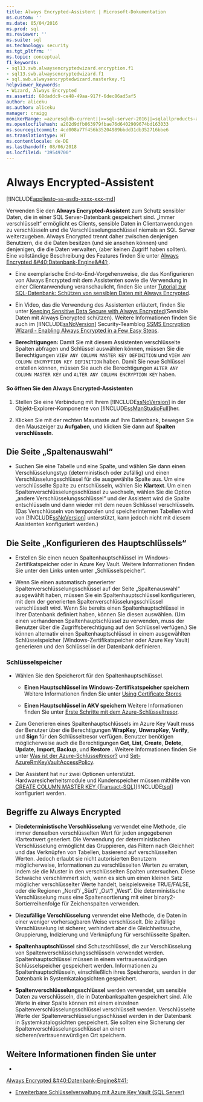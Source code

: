 ```yaml
---
title: Always Encrypted-Assistent | Microsoft-Dokumentation
ms.custom: ''
ms.date: 05/04/2016
ms.prod: sql
ms.reviewer: ''
ms.suite: sql
ms.technology: security
ms.tgt_pltfrm: ''
ms.topic: conceptual
f1_keywords:
- sql13.swb.alwaysencryptedwizard.encryption.f1
- sql13.swb.alwaysencryptedwizard.f1
- sql.swb.alwaysencryptedwizard.masterkey.f1
helpviewer_keywords:
- Wizard, Always Encrypted
ms.assetid: 68daddc9-ce48-49aa-917f-6dec86ad5af5
author: aliceku
ms.author: aliceku
manager: craigg
monikerRange: =azuresqldb-current||>=sql-server-2016||=sqlallproducts-allversions||>=sql-server-linux-2017
ms.openlocfilehash: a202d9dfb063979fbae76d6402909674bd163033
ms.sourcegitcommit: 4cd008a77f456b35204989bbdd31db352716bbe6
ms.translationtype: HT
ms.contentlocale: de-DE
ms.lasthandoff: 08/06/2018
ms.locfileid: "39549700"
---
```

# <a name="always-encrypted-wizard"></a>Always Encrypted-Assistent
[!INCLUDE[appliesto-ss-asdb-xxxx-xxx-md](../../../includes/appliesto-ss-asdb-xxxx-xxx-md.md)]

Verwenden Sie den **Always Encrypted-Assistent** zum Schutz sensibler Daten, die in einer SQL Server-Datenbank gespeichert sind. „Immer verschlüsselt“ ermöglicht es Clients, sensible Daten in Clientanwendungen zu verschlüsseln und die Verschlüsselungsschlüssel niemals an SQL Server weiterzugeben. Always Encrypted trennt daher zwischen denjenigen Benutzern, die die Daten besitzen (und sie ansehen können) und denjenigen, die die Daten verwalten, (aber keinen Zugriff haben sollten).  Eine vollständige Beschreibung des Features finden Sie unter [Always Encrypted &amp;#40;Datenbank-Engine&amp;#41;](../../../relational-databases/security/encryption/always-encrypted-database-engine.md).  
 
 - Eine exemplarische End-to-End-Vorgehensweise, die das Konfigurieren von Always Encrypted mit dem Assistenten sowie die Verwendung in einer Clientanwendung veranschaulicht, finden Sie unter [Tutorial zur SQL-Datenbank: Schützen von sensiblen Daten mit Always Encrypted](https://azure.microsoft.com/documentation/articles/sql-database-always-encrypted/).  
 
 - Ein Video, das die Verwendung des Assistenten erläutert, finden Sie unter [Keeping Sensitive Data Secure with Always Encrypted](https://channel9.msdn.com/events/DataDriven/SQLServer2016/AlwaysEncrypted)(Sensible Daten mit Always Encrypted schützen). Weitere Informationen finden Sie auch im [!INCLUDE[ssNoVersion](../../../includes/ssnoversion-md.md)] Security-Teamblog [SSMS Encryption Wizard - Enabling Always Encrypted in a Few Easy Steps](http://blogs.msdn.com/b/sqlsecurity/archive/2015/11/01/ssms-encryption-wizard-enabling-always-encrypted-made-easy.aspx).  
 
 - **Berechtigungen:** Damit Sie mit diesem Assistenten verschlüsselte Spalten abfragen und Schlüssel auswählen können, müssen Sie die Berechtigungen `VIEW ANY COLUMN MASTER KEY DEFINITION` und `VIEW ANY COLUMN ENCRYPTION KEY DEFINITION` haben. Damit Sie neue Schlüssel erstellen können, müssen Sie auch die Berechtigungen `ALTER ANY COLUMN MASTER KEY` und `ALTER ANY COLUMN ENCRYPTION KEY` haben.  
 
 #### <a name="to-open-the-always-encrypted-wizard"></a>So öffnen Sie den Always Encrypted-Assistenten  
 
 1.  Stellen Sie eine Verbindung mit Ihrem [!INCLUDE[ssNoVersion](../../../includes/ssnoversion-md.md)] in der Objekt-Explorer-Komponente von [!INCLUDE[ssManStudioFull](../../../includes/ssmanstudiofull-md.md)]her.  
   
 2.  Klicken Sie mit der rechten Maustaste auf Ihre Datenbank, bewegen Sie den Mauszeiger zu **Aufgaben**, und klicken Sie dann auf **Spalten verschlüsseln**.  
   
 ## <a name="column-selection-page"></a>Die Seite „Spaltenauswahl“  
 - Suchen Sie eine Tabelle und eine Spalte, und wählen Sie dann einen Verschlüsselungstyp (deterministisch oder zufällig) und einen Verschlüsselungsschlüssel für die ausgewählte Spalte aus. Um eine verschlüsselte Spalte zu entschlüsseln, wählen Sie **Klartext**. Um einen Spaltenverschlüsselungsschlüssel zu wechseln, wählen Sie die Option „andere Verschlüsselungsschlüssel“ und der Assistent wird die Spalte entschlüsseln und dann wieder mit dem neuen Schlüssel verschlüsseln. (Das Verschlüsseln von temporalen und speicherinternen Tabellen wird von [!INCLUDE[ssNoVersion](../../../includes/ssnoversion-md.md)] unterstützt, kann jedoch nicht mit diesem Assistenten konfiguriert werden.)  
 
## <a name="master-key-configuration-page"></a>Die Seite „Konfigurieren des Hauptschlüssels“  
 - Erstellen Sie einen neuen Spaltenhauptschlüssel im Windows-Zertifikatspeicher oder in Azure Key Vault. Weitere Informationen finden Sie unter den Links unten unter „Schlüsselspeicher“.  
 
 - Wenn Sie einen automatisch generierter Spaltenverschlüsselungsschlüssel auf der Seite „Spaltenauswahl“ ausgewählt haben, müssen Sie ein Spaltenhauptschlüssel konfigurieren, mit dem der generierten Spaltenverschlüsselungsschlüssel verschlüsselt wird. Wenn Sie bereits einen Spaltenhauptschlüssel in Ihrer Datenbank definiert haben, können Sie diesen auswählen. (Um einen vorhandenen Spaltenhauptschlüssel zu verwenden, muss der Benutzer über die Zugriffsberechtigung auf den Schlüssel verfügen.) Sie können alternativ einen Spaltenhauptschlüssel in einem ausgewählten Schlüsselspeicher (Windows-Zertifikatspeicher oder Azure Key Vault) generieren und den Schlüssel in der Datenbank definieren.  
 
 ### <a name="key-storage"></a>**Schlüsselspeicher**  
 
 - Wählen Sie den Speicherort für den Spaltenhauptschlüssel.  
 
   - **Einen Hauptschlüssel im Windows-Zertifikatspeicher speichern** Weitere Informationen finden Sie unter [Using Certificate Stores](https://msdn.microsoft.com/library/windows/desktop/aa388160.aspx)  
 
   - **Einen Hauptschlüssel in AKV speichern** Weitere Informationen finden Sie unter [Erste Schritte mit dem Azure-Schlüsseltresor](https://azure.microsoft.com/documentation/articles/key-vault-get-started/).  
 
 - Zum Generieren eines Spaltenhauptschlüssels im Azure Key Vault muss der Benutzer über die Berechtigungen **WrapKey**, **UnwrapKey**, **Verify**, und **Sign** für den Schlüsseltresor verfügen. Benutzer benötigen möglicherweise auch die Berechtigungen **Get**, **List**, **Create**, **Delete**, **Update**, **Import**, **Backup**, und **Restore** . Weitere Informationen finden Sie unter [Was ist der Azure-Schlüsseltresor?](https://azure.microsoft.com/documentation/articles/key-vault-whatis/) und   [Set-AzureRmKeyVaultAccessPolicy](https://msdn.microsoft.com/library/mt603625.aspx).  
 
 - Der Assistent hat nur zwei Optionen unterstützt. Hardwaresicherheitsmodule und Kundenspeicher müssen mithilfe von [CREATE COLUMN MASTER KEY &#40;Transact-SQL&#41;](../../../t-sql/statements/create-column-master-key-transact-sql.md)[!INCLUDE[tsql](../../../includes/tsql-md.md)] konfiguriert werden.  
 
 ## <a name="always-encrypted-terms"></a>Begriffe zu Always Encrypted  
 
 - Die**deterministische Verschlüsselung** verwendet eine Methode, die immer denselben verschlüsselten Wert für jeden angegebenen Klartextwert generiert. Die Verwendung der deterministischen Verschlüsselung ermöglicht das Gruppieren, das Filtern nach Gleichheit und das Verknüpfen von Tabellen, basierend auf verschlüsselten Werten. Jedoch erlaubt sie nicht autorisierten Benutzern möglicherweise, Informationen zu verschlüsselten Werten zu erraten, indem sie die Muster in den verschlüsselten Spalten untersuchen. Diese Schwäche verschlimmert sich, wenn es sich um einen kleinen Satz möglicher verschlüsselter Werte handelt, beispielsweise TRUE/FALSE, oder die Regionen „Nord“/ „Süd“/ „Ost“/ „West“. Die deterministische Verschlüsselung muss eine Spaltensortierung mit einer binary2-Sortierreihenfolge für Zeichenspalten verwenden.  
 
 - Die**zufällige Verschlüsselung** verwendet eine Methode, die Daten in einer weniger vorhersagbaren Weise verschlüsselt. Die zufällige Verschlüsselung ist sicherer, verhindert aber die Gleichheitssuche, Gruppierung, Indizierung und Verknüpfung für verschlüsselte Spalten.  

 - **Spaltenhauptschlüssel** sind Schutzschlüssel, die zur Verschlüsselung von Spaltenverschlüsselungsschlüsseln verwendet werden. Spaltenhauptschlüssel müssen in einem vertrauenswürdigen Schlüsselspeicher gespeichert werden. Informationen zu Spaltenhauptschlüsseln, einschließlich ihres Speicherorts, werden in der Datenbank in Systemkatalogsichten gespeichert.  

 - **Spaltenverschlüsselungsschlüssel** werden verwendet, um sensible Daten zu verschlüsseln, die in Datenbankspalten gespeichert sind. Alle Werte in einer Spalte können mit einem einzelnen Spaltenverschlüsselungsschlüssel verschlüsselt werden. Verschlüsselte Werte der Spaltenverschlüsselungsschlüssel werden in der Datenbank in Systemkatalogsichten gespeichert. Sie sollten eine Sicherung der Spaltenverschlüsselungsschlüssel an einem sicheren/vertrauenswürdigen Ort speichern.  

 ## <a name="see-also"></a>Weitere Informationen finden Sie unter  
 - 
  [Always Encrypted &amp;#40;Datenbank-Engine&amp;#41;](../../../relational-databases/security/encryption/always-encrypted-database-engine.md)   
 - [Erweiterbare Schlüsselverwaltung mit Azure Key Vault &#40;SQL Server&#41;](../../../relational-databases/security/encryption/extensible-key-management-using-azure-key-vault-sql-server.md)  
